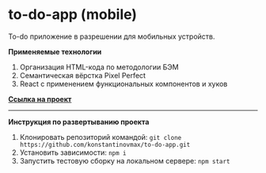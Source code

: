 # to-do-app (mobile)

To-do приложение в разрешении для мобильных устройств.

**Применяемые технологии**

1. Организация HTML-кода по методологии БЭМ
2. Семантическая вёрстка Pixel Perfect
3. React с применением функциональных компонентов и хуков

**[Ссылка на проект](https://konstantinovmax.github.io/to-do-app)**

---

**Инструкция по развертыванию проекта**

1. Клонировать репозиторий командой: `git clone https://github.com/konstantinovmax/to-do-app.git`
2. Установить зависимости: `npm i`
3. Запустить тестовую сборку на локальном сервере: `npm start`
